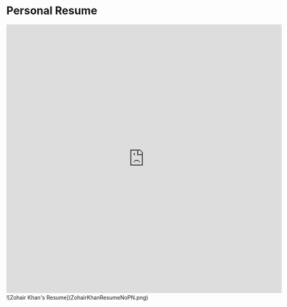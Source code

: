 # Personal Resume
<iframe src="https://docs.google.com/gview?url=[https://github.com/Zohair-Khan/Personal-Resume/blob/main/ZohairKhanResumeNoPN.pdf]&embedded=true" style="width:718px; height:700px;" frameborder="0"></iframe>
![Zohair Khan's Resume](ZohairKhanResumeNoPN.png)

